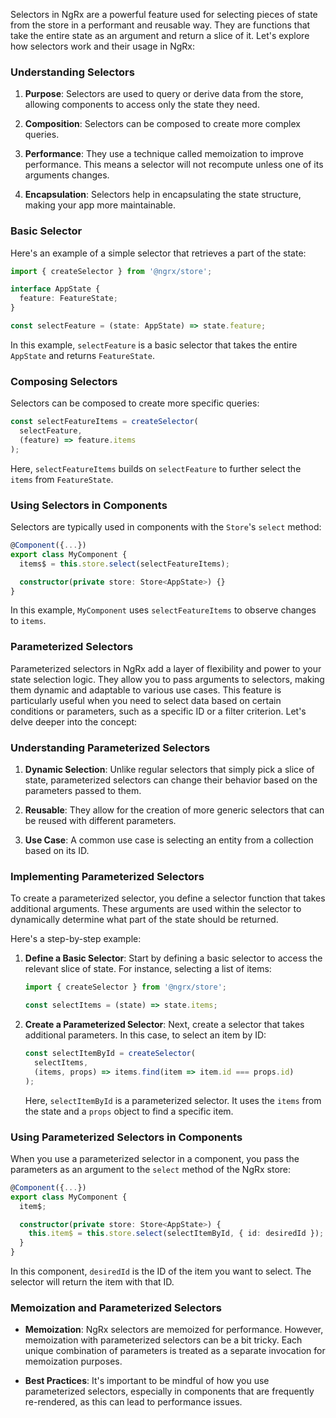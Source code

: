 Selectors in NgRx are a powerful feature used for selecting pieces of state from the store in a performant and reusable way. They are functions that take the entire state as an argument and return a slice of it. Let's explore how selectors work and their usage in NgRx:

### Understanding Selectors

1. **Purpose**: Selectors are used to query or derive data from the store, allowing components to access only the state they need.

2. **Composition**: Selectors can be composed to create more complex queries.

3. **Performance**: They use a technique called memoization to improve performance. This means a selector will not recompute unless one of its arguments changes.

4. **Encapsulation**: Selectors help in encapsulating the state structure, making your app more maintainable.

### Basic Selector

Here's an example of a simple selector that retrieves a part of the state:

```typescript
import { createSelector } from '@ngrx/store';

interface AppState {
  feature: FeatureState;
}

const selectFeature = (state: AppState) => state.feature;
```

In this example, `selectFeature` is a basic selector that takes the entire `AppState` and returns `FeatureState`.

### Composing Selectors

Selectors can be composed to create more specific queries:

```typescript
const selectFeatureItems = createSelector(
  selectFeature,
  (feature) => feature.items
);
```

Here, `selectFeatureItems` builds on `selectFeature` to further select the `items` from `FeatureState`.

### Using Selectors in Components

Selectors are typically used in components with the `Store`'s `select` method:

```typescript
@Component({...})
export class MyComponent {
  items$ = this.store.select(selectFeatureItems);

  constructor(private store: Store<AppState>) {}
}
```

In this example, `MyComponent` uses `selectFeatureItems` to observe changes to `items`.

### Parameterized Selectors

Parameterized selectors in NgRx add a layer of flexibility and power to your state selection logic. They allow you to pass arguments to selectors, making them dynamic and adaptable to various use cases. This feature is particularly useful when you need to select data based on certain conditions or parameters, such as a specific ID or a filter criterion. Let's delve deeper into the concept:

### Understanding Parameterized Selectors

1. **Dynamic Selection**: Unlike regular selectors that simply pick a slice of state, parameterized selectors can change their behavior based on the parameters passed to them.

2. **Reusable**: They allow for the creation of more generic selectors that can be reused with different parameters.

3. **Use Case**: A common use case is selecting an entity from a collection based on its ID.

### Implementing Parameterized Selectors

To create a parameterized selector, you define a selector function that takes additional arguments. These arguments are used within the selector to dynamically determine what part of the state should be returned.

Here's a step-by-step example:

1. **Define a Basic Selector**:
   Start by defining a basic selector to access the relevant slice of state. For instance, selecting a list of items:

   ```typescript
   import { createSelector } from '@ngrx/store';

   const selectItems = (state) => state.items;
   ```

2. **Create a Parameterized Selector**:
   Next, create a selector that takes additional parameters. In this case, to select an item by ID:

   ```typescript
   const selectItemById = createSelector(
     selectItems,
     (items, props) => items.find(item => item.id === props.id)
   );
   ```

   Here, `selectItemById` is a parameterized selector. It uses the `items` from the state and a `props` object to find a specific item.

### Using Parameterized Selectors in Components

When you use a parameterized selector in a component, you pass the parameters as an argument to the `select` method of the NgRx store:

```typescript
@Component({...})
export class MyComponent {
  item$;

  constructor(private store: Store<AppState>) {
    this.item$ = this.store.select(selectItemById, { id: desiredId });
  }
}
```

In this component, `desiredId` is the ID of the item you want to select. The selector will return the item with that ID.

### Memoization and Parameterized Selectors

- **Memoization**: NgRx selectors are memoized for performance. However, memoization with parameterized selectors can be a bit tricky. Each unique combination of parameters is treated as a separate invocation for memoization purposes.

- **Best Practices**: It's important to be mindful of how you use parameterized selectors, especially in components that are frequently re-rendered, as this can lead to performance issues.